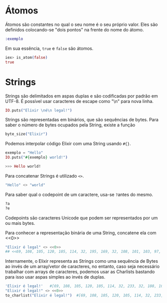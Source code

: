 # Átomos
Átomos são constantes no qual o seu nome é o seu próprio valor. Eles são definidos colocando-se "dois pontos" na frente do nome do átomo.

```elixir
:exemplo
````

Em sua essência, `true` e `false` são átomos.
```elixir
iex> is_atom(false)
true
```

# Strings

Strings são delimitados em aspas duplas e são codificadas por padrão em UTF-8. É possível usar caracteres de escape como "\n" para nova linha.
```elixir
IO.puts("Elixir \né\n legal!")
```
Strings são representadas em binários, que são sequências de bytes. Para saber o número de bytes ocupados pela String, existe a função 
```elixir
byte_size("Elixir")
```
Podemos interpolar código Elixir com uma String usando `#{}`.
```elixir
exemplo = "Hello"
IO.puts("#{exemplo} world!")

>>> Hello world!
```
Para concatenar Strings é utilizado `<>`.
```elixir
"Hello" <> "world"

```
Para saber qual o codepoint de um caractere, usa-se `?`antes do mesmo.
```elixir
?a
?e

```
Codepoints são caracteres Unicode que podem ser representados por um ou mais bytes.

Para conhecer a representação binária de uma String, concatene ela com <<0>>
```elixir
"Elixir é legal" <> <<0>>
## <<69, 108, 105, 120, 105, 114, 32, 195, 169, 32, 108, 101, 103, 97, 108, 0>>
```

Internamente, o Elixir representa as Strings como uma sequência de Bytes ao invés de um array/vetor de caracteres, no entanto, caso seja necessário trabalhar com arrays de caracteres, podemos usar as Charlists bastando para isso usar aspas simples ao invés de duplas.
```elixir
'Elixir é legal!'   #[69, 108, 105, 120, 105, 114, 32, 233, 32, 108, 101, 103, 97, 108, 33]
"Elixir é legal!" <> <<0>>
to_charlist("Elixir é legal!")  #[69, 108, 105, 120, 105, 114, 32, 233, 32, 108, 101, 103, 97, 108, 33]
```